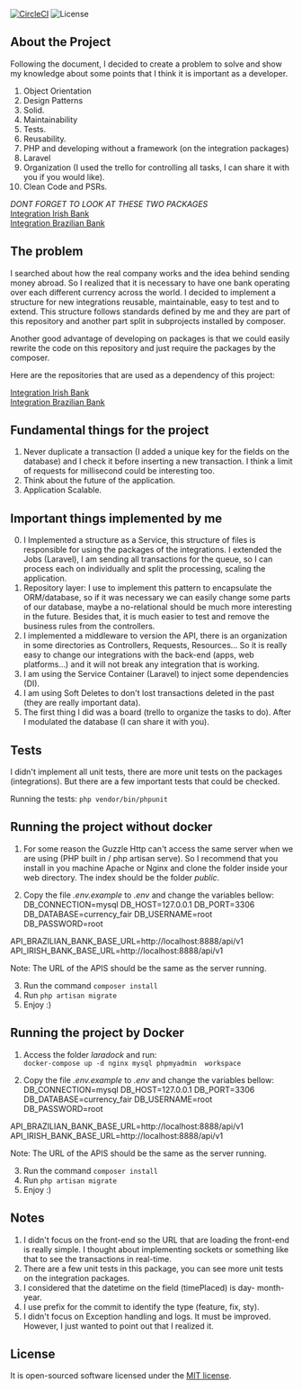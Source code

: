[![CircleCI](https://circleci.com/gh/gabrielanhaia/currency-api/tree/master.svg?style=svg)](https://circleci.com/gh/gabrielanhaia/currency-api/tree/master)
    <img src="https://poser.pugx.org/laravel/framework/license.svg" alt="License">

## About the Project

Following the document, I decided to create a problem to solve and show my knowledge about some points that I think it is important as a developer.

1. Object Orientation
2. Design Patterns
3. Solid.
4. Maintainability
5. Tests.
6. Reusability.
7. PHP and developing without a framework (on the integration packages)
8. Laravel
9. Organization (I used the trello for controlling all tasks, I can share it with you if you would like).
10. Clean Code and PSRs.


*DONT FORGET TO LOOK AT THESE TWO PACKAGES*<br>
[Integration Irish Bank](https://github.com/gabrielanhaia/currency-integration-irish-bank/blob/master/README.md)
<br>
[Integration Brazilian Bank](https://github.com/gabrielanhaia/currency-integration-brazilian-bank/blob/master/README.md)

## The problem

I searched about how the real company works and the idea behind sending money abroad. So I realized that it is necessary to have one bank operating over each different currency across the world. I decided to implement a structure for new integrations reusable, maintainable, easy to test and to extend. This structure follows standards defined by me and they are part of this repository and another part split in subprojects installed by composer.

Another good advantage of developing on packages is that we could easily rewrite the code on this repository and just require the packages by the composer.

Here are the repositories that are used as a dependency of this project:

[Integration Irish Bank](https://github.com/gabrielanhaia/currency-integration-irish-bank/blob/master/README.md)
<br>
[Integration Brazilian Bank](https://github.com/gabrielanhaia/currency-integration-brazilian-bank/blob/master/README.md)

## Fundamental things for the project 

1. Never duplicate a transaction (I added a unique key for the fields on the database) and I check it before inserting a new transaction. I think a limit of requests for millisecond could be interesting too.
2. Think about the future of the application.
3. Application Scalable.

## Important things implemented by me

0. I Implemented a structure as a Service, this structure of files is responsible for using the packages of the integrations. I extended the Jobs (Laravel), I am sending all transactions for the queue, so I can process each on individually and split the processing, scaling the application.
1. Repository layer: I use to implement this pattern to encapsulate the ORM/database, so if it was necessary we can easily change some parts of our database, maybe a no-relational should be much more interesting in the future. Besides that, it is much easier to test and remove the business rules from the controllers.
2. I implemented a middleware to version the API, there is an organization in some directories as Controllers, Requests, Resources... So it is really easy to change our integrations with the back-end (apps, web platforms...) and it will not break any integration that is working.
3. I am using the Service Container (Laravel) to inject some dependencies (DI).
4. I am using Soft Deletes to don't lost transactions deleted in the past (they are really important data).
5. The first thing I did was a board (trello to organize the tasks to do). After I modulated the database (I can share it with you).

## Tests

I didn't implement all unit tests, there are more unit tests on the packages (integrations). But there are a few important tests that could be checked.

Running the tests: `php vendor/bin/phpunit`

## Running the project without docker

1. For some reason the Guzzle Http can't access the same server when we are using (PHP built in / php artisan serve).
So I recommend that you install in you machine Apache or Nginx and clone the folder inside your web directory. The index should be the folder *public*.

2. Copy the file *.env.example* to *.env* and change the variables bellow:
DB_CONNECTION=mysql
DB_HOST=127.0.0.1
DB_PORT=3306
DB_DATABASE=currency_fair
DB_USERNAME=root
DB_PASSWORD=root

API_BRAZILIAN_BANK_BASE_URL=http://localhost:8888/api/v1
API_IRISH_BANK_BASE_URL=http://localhost:8888/api/v1

Note: The URL of the APIS should be the same as the server running.

3. Run the command `composer install`
4. Run `php artisan migrate`
5. Enjoy :)

## Running the project by Docker

1. Access the folder *laradock* and run: <br>
```docker-compose up -d nginx mysql phpmyadmin  workspace```

2. Copy the file *.env.example* to *.env* and change the variables bellow:
DB_CONNECTION=mysql
DB_HOST=127.0.0.1
DB_PORT=3306
DB_DATABASE=currency_fair
DB_USERNAME=root
DB_PASSWORD=root

API_BRAZILIAN_BANK_BASE_URL=http://localhost:8888/api/v1
API_IRISH_BANK_BASE_URL=http://localhost:8888/api/v1

Note: The URL of the APIS should be the same as the server running.

3. Run the command `composer install`
4. Run `php artisan migrate`
5. Enjoy :)

## Notes

1. I didn't focus on the front-end so the URL that are loading the front-end is really simple. I thought about implementing sockets or something like that to see the transactions in real-time.
2. There are a few unit tests in this package, you can see more unit tests on the integration packages.
3. I considered that the datetime on the field (timePlaced) is day- month-year.
4. I use prefix for the commit to identify the type (feature, fix, sty).
5. I didn't focus on Exception handling and logs. It must be improved. However, I just wanted to point out that I realized it.


## License

It is open-sourced software licensed under the [MIT license](https://opensource.org/licenses/MIT).
